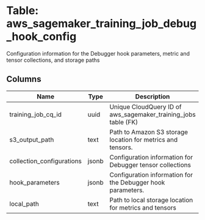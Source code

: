
# Table: aws_sagemaker_training_job_debug_hook_config
Configuration information for the Debugger hook parameters, metric and tensor collections, and storage paths
## Columns
| Name        | Type           | Description  |
| ------------- | ------------- | -----  |
|training_job_cq_id|uuid|Unique CloudQuery ID of aws_sagemaker_training_jobs table (FK)|
|s3_output_path|text|Path to Amazon S3 storage location for metrics and tensors. |
|collection_configurations|jsonb|Configuration information for Debugger tensor collections|
|hook_parameters|jsonb|Configuration information for the Debugger hook parameters.|
|local_path|text|Path to local storage location for metrics and tensors|
